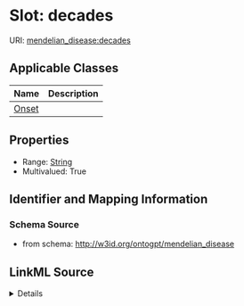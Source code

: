 # Slot: decades

URI: [mendelian_disease:decades](http://w3id.org/ontogpt/mendelian_disease/decades)



<!-- no inheritance hierarchy -->




## Applicable Classes

| Name | Description |
| --- | --- |
[Onset](Onset.md) | 






## Properties

* Range: [String](String.md)
* Multivalued: True








## Identifier and Mapping Information







### Schema Source


* from schema: http://w3id.org/ontogpt/mendelian_disease




## LinkML Source

<details>
```yaml
name: decades
from_schema: http://w3id.org/ontogpt/mendelian_disease
rank: 1000
multivalued: true
alias: decades
owner: Onset
domain_of:
- Onset
range: string

```
</details>